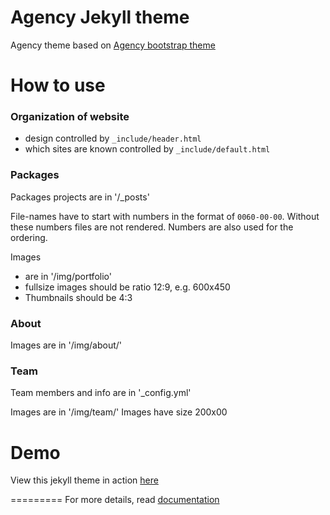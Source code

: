 Agency Jekyll theme
====================

Agency theme based on [Agency bootstrap theme ](https://startbootstrap.com/template-overviews/agency/)

# How to use

### Organization of website

* design controlled by `_include/header.html`
* which sites are known controlled by `_include/default.html`

### Packages 

Packages projects are in '/_posts'

File-names have to start with numbers in the format of `0060-00-00`. Without these
numbers files are not rendered. Numbers are also used for the ordering.

Images 

- are in '/img/portfolio'
- fullsize images should be ratio 12:9, e.g. 600x450
- Thumbnails should be 4:3

### About

Images are in '/img/about/'

### Team

Team members and info are in '_config.yml'

Images are in '/img/team/'
Images have size 200x00

# Demo

View this jekyll theme in action [here](https://y7kim.github.io/agency-jekyll-theme)

=========
For more details, read [documentation](http://jekyllrb.com/)
